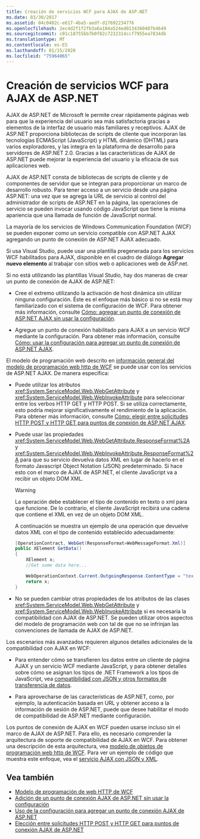 ```yaml
---
title: Creación de servicios WCF para AJAX de ASP.NET
ms.date: 03/30/2017
ms.assetid: 04c0402c-e617-4ba5-aedf-d17692234776
ms.openlocfilehash: 2ec4d2f1f2fb3a6a184a524ed0134360407b4649
ms.sourcegitcommit: c01c18755bb7b0f82c7232314ccf7955ea7834db
ms.translationtype: MT
ms.contentlocale: es-ES
ms.lasthandoff: 01/15/2020
ms.locfileid: "75964065"
---
```

# <a name="creating-wcf-services-for-aspnet-ajax"></a>Creación de servicios WCF para AJAX de ASP.NET

AJAX de ASP.NET de Microsoft le permite crear rápidamente páginas web para que la experiencia del usuario sea más satisfactoria gracias a elementos de la interfaz de usuario más familiares y receptivos. AJAX de ASP.NET proporciona bibliotecas de scripts de cliente que incorporan las tecnologías ECMAScript (JavaScript) y HTML dinámico (DHTML) para varios exploradores, y las integra en la plataforma de desarrollo para servidores de ASP.NET 2.0. Gracias a las características de AJAX de ASP.NET puede mejorar la experiencia del usuario y la eficacia de sus aplicaciones web.

AJAX de ASP.NET consta de bibliotecas de scripts de cliente y de componentes de servidor que se integran para proporcionar un marco de desarrollo robusto. Para tener acceso a un servicio desde una página ASP.NET: una vez que se agrega la URL de servicio al control del administrador de scripts de ASP.NET en la página, las operaciones de servicio se pueden invocar usando código JavaScript que tiene la misma apariencia que una llamada de función de JavaScript normal.

La mayoría de los servicios de Windows Communication Foundation (WCF) se pueden exponer como un servicio compatible con ASP.NET AJAX agregando un punto de conexión de ASP.NET AJAX adecuado.

Si usa Visual Studio, puede usar una plantilla pregenerada para los servicios WCF habilitados para AJAX, disponible en el cuadro de diálogo **Agregar nuevo elemento** al trabajar con sitios web o aplicaciones web de ASP.net.

Si no está utilizando las plantillas Visual Studio, hay dos maneras de crear un punto de conexión de AJAX de ASP.NET:

- Cree el extremo utilizando la activación de host dinámica sin utilizar ninguna configuración. Éste es el enfoque más básico si no se está muy familiarizado con el sistema de configuración de WCF. Para obtener más información, consulte [Cómo: agregar un punto de conexión de ASP.NET AJAX sin usar la configuración](../../../../docs/framework/wcf/feature-details/how-to-add-an-aspnet-ajax-endpoint-without-using-configuration.md).

- Agregue un punto de conexión habilitado para AJAX a un servicio WCF mediante la configuración. Para obtener más información, consulte [Cómo: usar la configuración para agregar un punto de conexión de ASP.NET AJAX](../../../../docs/framework/wcf/feature-details/how-to-use-configuration-to-add-an-aspnet-ajax-endpoint.md).

El modelo de programación web descrito en [información general del modelo de programación web http de WCF](../../../../docs/framework/wcf/feature-details/wcf-web-http-programming-model-overview.md) se puede usar con los servicios de ASP.NET AJAX. De manera específica:

- Puede utilizar los atributos <xref:System.ServiceModel.Web.WebGetAttribute> y <xref:System.ServiceModel.Web.WebInvokeAttribute> para seleccionar entre los verbos HTTP GET y HTTP POST. Si se utiliza correctamente, esto podría mejorar significativamente el rendimiento de la aplicación. Para obtener más información, consulte [Cómo: elegir entre solicitudes HTTP POST y HTTP GET para puntos de conexión de ASP.NET AJAX](../../../../docs/framework/wcf/feature-details/http-post-and-http-get-requests-for-aspnet-ajax-endpoints.md).

- Puede usar las propiedades <xref:System.ServiceModel.Web.WebGetAttribute.ResponseFormat%2A> y <xref:System.ServiceModel.Web.WebInvokeAttribute.ResponseFormat%2A> para que su servicio devuelva datos XML en lugar de hacerlo en el formato Javascript Object Notation (JSON) predeterminado. Si hace esto con el marco de AJAX de ASP.NET, el cliente JavaScript va a recibir un objeto DOM XML.

  > [!WARNING]
  > La operación debe establecer el tipo de contenido en texto o xml para que funcione. De lo contrario, el cliente JavaScript recibirá una cadena que contiene el XML en vez de un objeto DOM XML.

    A continuación se muestra un ejemplo de una operación que devuelve datos XML con el tipo de contenido establecido adecuadamente:

  ```csharp
  [OperationContract, WebGet(ResponseFormat=WebMessageFormat.Xml)]
  public XElement GetData()
  {
      XElement x;
      //Get some data here...

      WebOperationContext.Current.OutgoingResponse.ContentType = "text/xml";
      return x;
  }
  ```

- No se pueden cambiar otras propiedades de los atributos de las clases <xref:System.ServiceModel.Web.WebGetAttribute> y <xref:System.ServiceModel.Web.WebInvokeAttribute> si es necesaria la compatibilidad con AJAX de ASP.NET. Se pueden utilizar otros aspectos del modelo de programación web con tal de que no se infrinjan las convenciones de llamada de AJAX de ASP.NET.

 Los escenarios más avanzados requieren algunos detalles adicionales de la compatibilidad con AJAX en WCF:

- Para entender cómo se transfieren los datos entre un cliente de página AJAX y un servicio WCF mediante JavaScript, y para obtener detalles sobre cómo se asignan los tipos de .NET Framework a los tipos de JavaScript, vea [compatibilidad con JSON y otros formatos de transferencia de datos](../../../../docs/framework/wcf/feature-details/support-for-json-and-other-data-transfer-formats.md).

- Para aprovecharse de las características de ASP.NET, como, por ejemplo, la autenticación basada en URL y obtener acceso a la información de sesión de ASP.NET, puede que desee habilitar el modo de compatibilidad de ASP.NET mediante configuración.

Los puntos de conexión de AJAX en WCF pueden usarse incluso sin el marco de AJAX de ASP.NET. Para ello, es necesario comprender la arquitectura de soporte de compatibilidad de AJAX en WCF. Para obtener una descripción de esta arquitectura, vea [modelo de objetos de programación web http de WCF](../../../../docs/framework/wcf/feature-details/wcf-web-http-programming-object-model.md). Para ver un ejemplo de código que muestra este enfoque, vea el [servicio AJAX con JSON y XML](../../../../docs/framework/wcf/samples/ajax-service-with-json-and-xml-sample.md).

## <a name="see-also"></a>Vea también

- [Modelo de programación de web HTTP de WCF](../../../../docs/framework/wcf/feature-details/wcf-web-http-programming-model.md)
- [Adición de un punto de conexión AJAX de ASP.NET sin usar la configuración](../../../../docs/framework/wcf/feature-details/how-to-add-an-aspnet-ajax-endpoint-without-using-configuration.md)
- [Uso de la configuración para agregar un punto de conexión AJAX de ASP.NET](../../../../docs/framework/wcf/feature-details/how-to-use-configuration-to-add-an-aspnet-ajax-endpoint.md)
- [Elección entre solicitudes HTTP POST y HTTP GET para puntos de conexión AJAX de ASP.NET](../../../../docs/framework/wcf/feature-details/http-post-and-http-get-requests-for-aspnet-ajax-endpoints.md)
